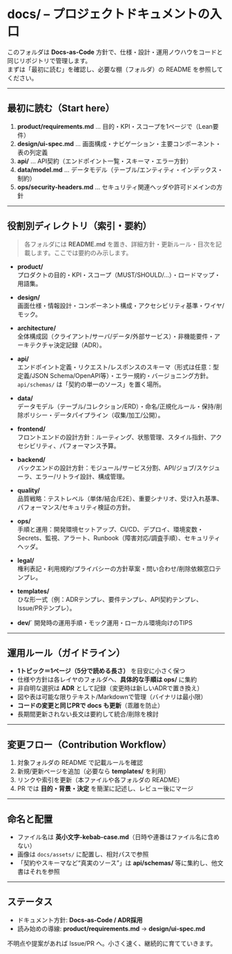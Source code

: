 # docs/ – プロジェクトドキュメントの入口

このフォルダは **Docs-as-Code** 方針で、仕様・設計・運用ノウハウをコードと同じリポジトリで管理します。  
まずは「最初に読む」を確認し、必要な棚（フォルダ）の README を参照してください。

---

## 最初に読む（Start here）
1. **product/requirements.md** … 目的・KPI・スコープを1ページで（Lean要件）
2. **design/ui-spec.md** … 画面構成・ナビゲーション・主要コンポーネント・表の列定義
3. **api/** … API契約（エンドポイント一覧・スキーマ・エラー方針）
4. **data/model.md** … データモデル（テーブル/エンティティ・インデックス・制約）
5. **ops/security-headers.md** … セキュリティ関連ヘッダや許可ドメインの方針

---

## 役割別ディレクトリ（索引・要約）
> 各フォルダには **README.md** を置き、詳細方針・更新ルール・目次を記載します。ここでは要約のみ示します。

- **product/**  
  プロダクトの目的・KPI・スコープ（MUST/SHOULD/…）・ロードマップ・用語集。

- **design/**  
  画面仕様・情報設計・コンポーネント構成・アクセシビリティ基準・ワイヤ/モック。

- **architecture/**  
  全体構成図（クライアント/サーバ/データ/外部サービス）・非機能要件・アーキテクチャ決定記録（ADR）。

- **api/**  
  エンドポイント定義・リクエスト/レスポンスのスキーマ（形式は任意：型定義/JSON Schema/OpenAPI等）・エラー規約・バージョニング方針。  
  `api/schemas/` は「契約の単一のソース」を置く場所。

- **data/**  
  データモデル（テーブル/コレクション/ERD）・命名/正規化ルール・保持/削除ポリシー・データパイプライン（収集/加工/公開）。

- **frontend/**  
  フロントエンドの設計方針：ルーティング、状態管理、スタイル指針、アクセシビリティ、パフォーマンス予算。

- **backend/**  
  バックエンドの設計方針：モジュール/サービス分割、API/ジョブ/スケジューラ、エラー/リトライ設計、構成管理。

- **quality/**  
  品質戦略：テストレベル（単体/結合/E2E）、重要シナリオ、受け入れ基準、パフォーマンス/セキュリティ検証の方針。

- **ops/**  
  手順と運用：開発環境セットアップ、CI/CD、デプロイ、環境変数・Secrets、監視、アラート、Runbook（障害対応/調査手順）、セキュリティヘッダ。

- **legal/**  
  権利表記・利用規約/プライバシーの方針草案・問い合わせ/削除依頼窓口テンプレ。

- **templates/**  
  ひな形一式（例：ADRテンプレ、要件テンプレ、API契約テンプレ、Issue/PRテンプレ）。

- **dev/**`
  開発時の運用手順・モック運用・ローカル環境向けのTIPS

---

## 運用ルール（ガイドライン）
- **1トピック＝1ページ（5分で読める長さ）** を目安に小さく保つ  
- 仕様や方針は各レイヤのフォルダへ、**具体的な手順は ops/** に集約  
- 非自明な選択は **ADR** として記録（変更時は新しいADRで置き換え）  
- 図や表は可能な限りテキスト/Markdownで管理（バイナリは最小限）  
- **コードの変更と同じPRで docs も更新**（乖離を防止）  
- 長期間更新されない長文は要約して統合/削除を検討

---

## 変更フロー（Contribution Workflow）
1. 対象フォルダの README で記載ルールを確認  
2. 新規/更新ページを追加（必要なら **templates/** を利用）  
3. リンクや索引を更新（本ファイルや各フォルダの README）  
4. PR では **目的・背景・決定** を簡潔に記述し、レビュー後にマージ

---

## 命名と配置
- ファイル名は **英小文字-kebab-case.md**（日時や連番はファイル名に含めない）  
- 画像は `docs/assets/` に配置し、相対パスで参照  
- 「契約やスキーマなど“真実のソース”」は **api/schemas/** 等に集約し、他文書はそれを参照

---

## ステータス
- ドキュメント方針: **Docs-as-Code / ADR採用**  
- 読み始めの導線: **product/requirements.md** → **design/ui-spec.md**

不明点や提案があれば Issue/PR へ。小さく速く、継続的に育てていきます。
